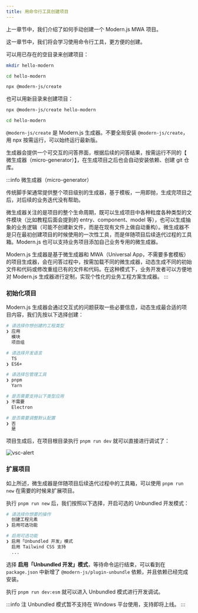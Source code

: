 ```yaml
---
title: ​用命令行工具创建项目​​
---
```


上一章节中，我们介绍了如何手动创建一个 Modern.js MWA 项目。

这一章节中，我们将会学习使用命令行工具，更方便的创建。

可以用已存在的空目录来创建项目：

```bash
mkdir hello-modern

cd hello-modern

npx @modern-js/create
```

也可以用新目录来创建项目：

```bash
npx @modern-js/create hello-modern

cd hello-modern
```

`@modern-js/create` 是 Modern.js 生成器。不要全局安装 `@modern-js/create`，用 npx 按需运行，可以始终运行最新版。

生成器会提供一个可交互的问答界面，根据后续的问答结果，按需运行不同的【 微生成器（micro-generator）】，在生成项目之后也会自动安装依赖、创建 git 仓库。

:::info 微生成器（micro-generator）

传统脚手架通常提供整个项目级别的生成器，基于模板，一用即抛，生成完项目之后，对后续的业务迭代没有帮助。

微生成器关注的是项目的整个生命周期，既可以生成项目中各种粒度各种类型的文件模块（比如教程后面会提到的 entry、component、model 等），也可以生成抽象的业务逻辑（可能不创建新文件，而是在现有文件上做自动重构）。微生成器不是只在最初创建项目的时候使用的一次性工具，而是伴随项目后续迭代过程的工具箱。Modern.js 也可以支持业务项目添加自己业务专用的微生成器。

Modern.js 生成器是基于微生成器和 MWA（Universal App，不需要多套模板）的项目生成器，会在问答过程中，按需加载不同的微生成器，动态生成不同的初始文件和代码或修改重组已有的文件和代码。在这种模式下，业务开发者可以方便地对 Modern.js 生成器进行定制，实现个性化的业务工程方案生成器。
:::

### 初始化项目

Modern.js 生成器会通过交互式的问题获取一些必要信息，动态生成最合适的项目内容，我们先按以下选择创建：

```bash
# 请选择你想创建的工程类型
❯ 应用
  模块
  项目组

# 请选择开发语言
  TS
❯ ES6+

# 请选择包管理工具
❯ pnpm
  Yarn

# 是否需要支持以下类型应用
❯ 不需要
  Electron

# 是否需要调整默认配置
❯ 否
  是
```

项目生成后，在项目根目录执行 `pnpm run dev` 就可以直接进行调试了：

![vsc-alert](https://lf3-static.bytednsdoc.com/obj/eden-cn/aphqeh7uhohpquloj/modern-js/docs/init.png)

### 扩展项目

如上所述，微生成器是伴随项目后续迭代过程中的工具箱，可以使用 `pnpm run new` 在需要的时候来扩展项目。

执行 `pnpm run new` 后，我们按照以下选择，开启可选的 Unbundled 开发模式：

```bash
# 请选择你想要的操作
  创建工程元素
❯ 启用可选功能

# 启用可选功能
❯ 启用「Unbundled 开发」模式
  启用 Tailwind CSS 支持
  ...
```

选择 **启用「Unbundled 开发」模式**，等待命令运行结束，可以看到在 `package.json` 中新增了 `@modern-js/plugin-unbundle` 依赖，并且依赖已经完成安装。

执行 `pnpm run dev:esm` 就可以进入 Unbundled 模式进行开发调试。

:::info 注
Unbundled 模式暂不支持在 Windows 平台使用，支持即将上线。
:::
